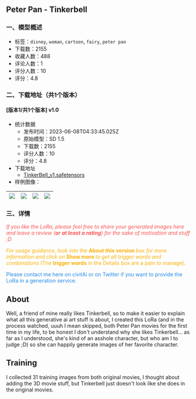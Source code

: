## Peter Pan - Tinkerbell
### 一、模型概述

- 标签：`disney`, `woman`, `cartoon`, `fairy`, `peter pan`
- 下载数：2155
- 收藏人数：488
- 评论人数：1
- 评分人数：10
- 评分：4.8

### 二、下载地址（共1个版本）

#### [版本1/共1个版本] v1.0

- 统计数据
  - 发布时间：2023-06-08T04:33:45.025Z
  - 原始模型：SD 1.5
  - 下载数：2155
  - 评分人数：10
  - 评分：4.8
- 下载地址
  - [TinkerBell_v1.safetensors](https://civitai.com/api/download/models/53536)
- 样例图像：

| <img src="https://image.civitai.com/xG1nkqKTMzGDvpLrqFT7WA/898a540c-c233-4c5e-1ea5-76f1df64ac00/width=450/579414.jpeg" /> | <img src="https://image.civitai.com/xG1nkqKTMzGDvpLrqFT7WA/d9432f68-a6a5-4f7e-b859-635fe7eb1e97/width=450/1222343.jpeg" /> | <img src="https://image.civitai.com/xG1nkqKTMzGDvpLrqFT7WA/c8cfa159-eec9-45b9-0402-8d7200d20700/width=450/579622.jpeg" /> | <img src="https://image.civitai.com/xG1nkqKTMzGDvpLrqFT7WA/6894442a-69a1-41ae-df40-76910974e000/width=450/633908.jpeg" /> |
| ---- | ---- | ---- | ---- |


### 三、详情
<p><em><span style="color:rgb(250, 82, 82)">If you like the LoRa, please feel free to share your generated images here and leave a review (</span></em><strong><em><span style="color:rgb(250, 82, 82)">or at least a rating</span></em></strong><em><span style="color:rgb(250, 82, 82)">) for the sake of motivation and stuff ;D</span></em></p><p><em><span style="color:rgb(250, 176, 5)">For usage guidance, look into the </span></em><strong><span style="color:rgb(250, 176, 5)">About this version</span><em><span style="color:rgb(250, 176, 5)"> </span></em></strong><em><span style="color:rgb(250, 176, 5)">box for more information and click on</span></em><strong><em><span style="color:rgb(250, 176, 5)"> </span></em><span style="color:rgb(250, 176, 5)">Show more</span><em><span style="color:rgb(250, 176, 5)"> </span></em></strong><em><span style="color:rgb(250, 176, 5)">to get all trigger words and combinations</span></em><strong><em><span style="color:rgb(250, 176, 5)"> </span></em></strong><span style="color:rgb(250, 176, 5)">(The </span><strong><span style="color:rgb(250, 176, 5)">trigger words</span></strong><span style="color:rgb(250, 176, 5)"> in the Details box are a pain to manage)</span><strong><em><span style="color:rgb(250, 176, 5)">.</span></em></strong></p><p><span style="color:rgb(34, 139, 230)">Please contact me here on civitAi or on Twitter if you want to provide the LoRa in a generation service.</span></p><p></p><h2 id="heading-26">About</h2><p>Well, a friend of mine really likes Tinkerbell, so to make it easier to explain what all this generative ai art stuff is about, I created this LoRa (and in the process watched, uuuh I mean skipped, both Peter Pan movies for the first time in my life, to be honest I don't understand why she likes Tinkerbell... as far as I understood, she's kind of an asshole character, but who am I to judge ;D) so she can happily generate images of her favorite character.</p><p></p><h2 id="heading-27">Training</h2><p>I collected 31 training images from both original movies, I thought about adding the 3D movie stuff, but Tinkerbell just doesn't look like she does in the original movies.</p>